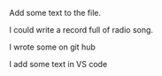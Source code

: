 Add some text to the file.

I could write a record full of radio song.

I wrote some on git hub

I add some text in VS code